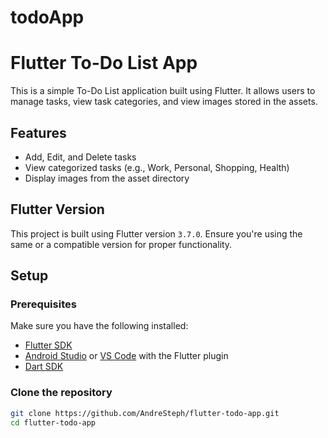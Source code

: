 # todoApp
# Flutter To-Do List App

This is a simple To-Do List application built using Flutter. It allows users to manage tasks, view task categories, and view images stored in the assets.

## Features
- Add, Edit, and Delete tasks
- View categorized tasks (e.g., Work, Personal, Shopping, Health)
- Display images from the asset directory

## Flutter Version
This project is built using Flutter version `3.7.0`. Ensure you're using the same or a compatible version for proper functionality.

## Setup

### Prerequisites
Make sure you have the following installed:
- [Flutter SDK](https://flutter.dev/docs/get-started/install)
- [Android Studio](https://developer.android.com/studio) or [VS Code](https://code.visualstudio.com/) with the Flutter plugin
- [Dart SDK](https://dart.dev/get-dart)

### Clone the repository
```bash
git clone https://github.com/AndreSteph/flutter-todo-app.git
cd flutter-todo-app
